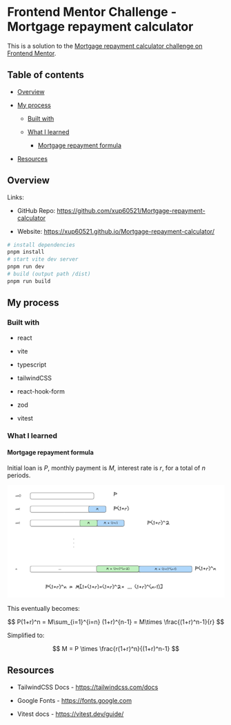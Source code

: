 # **Frontend Mentor Challenge - Mortgage repayment calculator**

This is a solution to the [Mortgage repayment calculator challenge on Frontend Mentor](https://www.frontendmentor.io/challenges/mortgage-repayment-calculator-Galx1LXK73 "https://www.frontendmentor.io/challenges/mortgage-repayment-calculator-Galx1LXK73").

## Table of contents

- [Overview](#overview)

- [My process](#my-process)

   - [Built with](#built-with)

   - [What I learned](#what-i-learned)

      - [Mortgage repayment formula](#mortgage-repayment-formula)

- [Resources](#resources)

## Overview

Links:

- GitHub Repo: <https://github.com/xup60521/Mortgage-repayment-calculator>

- Website: <https://xup60521.github.io/Mortgage-repayment-calculator/>

```bash
# install dependencies
pnpm install
# start vite dev server
pnpm run dev
# build (output path /dist)
pnpm run build
```

## My process

### Built with

- react

- vite

- typescript

- tailwindCSS

- react-hook-form

- zod

- vitest

### What I learned

#### Mortgage repayment formula

Initial loan is $P$, monthly payment is $M$, interest rate is $r$, for a total of $n$ periods.

![image.png](./mortgage_repayment_formula.png)

This eventually becomes:

$$
P(1+r)^n = M\sum_{i=1}^{i=n} (1+r)^{n-1} = M\times \frac{(1+r)^n-1}{r}
$$

Simplified to:

$$
M = P \times \frac{r(1+r)^n}{(1+r)^n-1}
$$

## Resources

- TailwindCSS Docs - <https://tailwindcss.com/docs>

- Google Fonts - <https://fonts.google.com>

- Vitest docs - <https://vitest.dev/guide/>